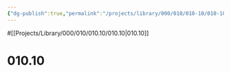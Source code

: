 ```yaml
---
{"dg-publish":true,"permalink":"/projects/library/000/010/010-10/010-10/","noteIcon":"0","created":"2024-01-24T15:24:09.123+09:00","updated":"2024-02-05T12:40:32.131+09:00"}
---
```


#[[Projects/Library/000/010/010.10/010.10\|010.10]]
# 010.10

